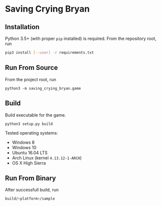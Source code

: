 # Saving Crying Bryan

## Installation
Python 3.5+ (with proper `pip` installed) is required.
From the repository root, run
```bash
pip3 install [--user] -r requirements.txt
```

## Run From Source
From the project root, run

```
python3 -m saving_crying_bryan.game
```

## Build
Build executable for the game.

```
python3 setup.py build
```

Tested operating systems:
- Windows 8
- Windows 10
- Ubuntu 16.04 LTS
- Arch Linux (kernel `4.13.12-1-ARCH`)
- OS X High Sierra


## Run From Binary
After successfull build, run
```bash
build/<platform>/sample
```
